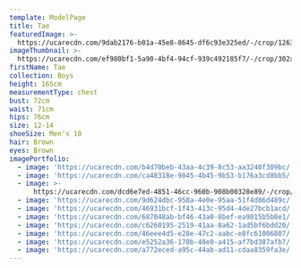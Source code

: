```yaml
---
template: ModelPage
title: Tae
featuredImage: >-
  https://ucarecdn.com/9dab2176-b01a-45e8-8645-df6c93e325ed/-/crop/1263x779/0,13/-/preview/
imageThumbnail: >-
  https://ucarecdn.com/ef980bf1-5a90-4bf4-94cf-939c492185f7/-/crop/302x402/238,9/-/preview/
firstName: Tae
collection: Boys
height: 165cm
measurementType: chest
bust: 72cm
waist: 71cm
hips: 76cm
size: 12-14
shoeSize: Men's 10
hair: Brown
eyes: Brown
imagePortfolio:
  - image: 'https://ucarecdn.com/b4d70beb-43aa-4c39-8c53-aa3240f309bc/'
  - image: 'https://ucarecdn.com/ca48318e-9045-4b45-9b53-b176a3cd8bb5/'
  - image: >-
      https://ucarecdn.com/dcd6e7ed-4851-46cc-960b-908b00328e89/-/crop/1241x1497/0,0/-/preview/
  - image: 'https://ucarecdn.com/9d624dbc-958a-4e0e-95aa-51f4d86d489c/'
  - image: 'https://ucarecdn.com/46931bcf-1f43-413c-95d4-4de27bcb1acd/'
  - image: 'https://ucarecdn.com/687048ab-bf46-43a0-8bef-ea9815b5b0e1/'
  - image: 'https://ucarecdn.com/c6260195-2519-41aa-8a62-1ad5bf6bdd20/'
  - image: 'https://ucarecdn.com/46eee4d5-e28e-47c2-aabc-e8fc61006807/'
  - image: 'https://ucarecdn.com/e5252a36-170b-48e0-a415-af7bd387afb7/'
  - image: 'https://ucarecdn.com/a772eced-a95c-44ab-ad11-cdaa8359fa3e/'
---
```


